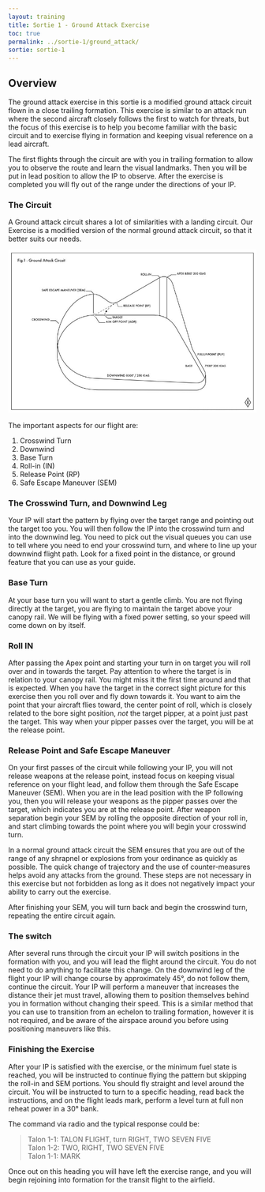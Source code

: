 ```yaml
---
layout: training
title: Sortie 1 - Ground Attack Exercise
toc: true
permalink: ../sortie-1/ground_attack/
sortie: sortie-1
---
```


## Overview
The ground attack exercise in this sortie is a modified ground attack circuit flown in a close trailing formation. This exercise is similar to an attack run where the second aircraft closely follows the first to watch for threats, but the focus of this exercise is to help you become familiar with the basic circuit and to exercise flying in formation and keeping visual reference on a lead aircraft.

The first flights through the circuit are with you in trailing formation to allow you to observe the route and learn the visual landmarks. Then you will be put in lead position to allow the IP to observe. After the exercise is completed you will fly out of the range under the directions of your IP.

### The Circuit
A Ground attack circuit shares a lot of similarities with a landing circuit. Our Exercise is a modified version of the normal ground attack circuit, so that it better suits our needs.

![Fig. 1 - Ground Attack Circuit Diagram](fig1-groundattackcircuit.jpg)

The important aspects for our flight are:
1. Crosswind Turn
2. Downwind
3. Base Turn
4. Roll-in (IN)
5. Release Point (RP)
6. Safe Escape Maneuver (SEM)

### The Crosswind Turn, and Downwind Leg
Your IP will start the pattern by flying over the target range and pointing out the target too you. You will then follow the IP into the crosswind turn and into the downwind leg. You need to pick out the visual queues you can use to tell where you need to end your crosswind turn, and where to line up your downwind flight path. Look for a fixed point in the distance, or ground feature that you can use as your guide.

### Base Turn
At your base turn you will want to start a gentle climb. You are not flying directly at the target, you are flying to maintain the target above your canopy rail. We will be flying with a fixed power setting, so your speed will come down on by itself.

### Roll IN
After passing the Apex point and starting your turn in on target you will roll over and in towards the target. Pay attention to where the target is in relation to your canopy rail. You might miss it the first time around and that is expected. When you have the target in the correct sight picture for this exercise then you roll over and fly down towards it. You want to aim the point that your aircraft flies toward, the center point of roll, which is closely related to the bore sight position, *not* the target pipper, at a point just past the target. This way when your pipper passes over the target, you will be at the release point.

### Release Point and Safe Escape Maneuver
On your first passes of the circuit while following your IP, you will not release weapons at the release point, instead focus on keeping visual reference on your flight lead, and follow them through the Safe Escape Maneuver (SEM). When you are in the lead position with the IP following you, then you will release your weapons as the pipper passes over the target, which indicates you are at the release point. After weapon  separation begin your SEM by rolling the opposite direction of your roll in, and start climbing towards the point where you will begin your crosswind turn.

In a normal ground attack circuit the SEM ensures that you are out of the range of any shrapnel or explosions from your ordinance as quickly as possible. The quick change of trajectory and the use of counter-measures helps avoid any attacks from the ground. These steps are not necessary in this exercise but not forbidden as long as it does not negatively impact your ability to carry out the exercise.

After finishing your SEM, you will turn back and begin the crosswind turn, repeating the entire circuit again.

### The switch
After several runs through the circuit your IP will switch positions in the formation with you, and  you will lead the flight around the circuit. You do not need to do anything to facilitate this change. On the downwind leg of the flight your IP will change course by approximately 45°, do not follow them, continue the circuit. Your IP will perform a maneuver that increases the distance their jet must travel, allowing them to position themselves behind you in formation without changing their speed. This is a similar method that you can use to transition from an echelon to trailing formation, however it is not required, and be aware of the airspace around you before using positioning maneuvers like this.

### Finishing the Exercise
After your IP is satisfied with the exercise, or the minimum fuel state is reached, you will be instructed to continue flying the pattern but skipping the roll-in and SEM portions. You should fly straight and level around the circuit. You will be instructed to turn to a specific heading, read back the instructions, and on the flight leads mark, perform a level turn at full non reheat power in a 30° bank.

The command via radio and the typical response could be:
> Talon 1-1: TALON FLIGHT, turn RIGHT, TWO SEVEN FIVE  
> Talon 1-2: TWO, RIGHT, TWO SEVEN FIVE  
> Talon 1-1: MARK

Once out on this heading you will have left the exercise range, and you will begin rejoining into formation for the transit flight to the airfield.


